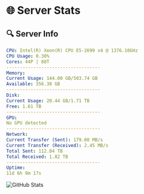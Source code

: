 # 🌐 Server Stats
## 🔍 Server Info
```yaml
CPU: Intel(R) Xeon(R) CPU E5-2699 v4 @ 1376.10GHz
CPU Usage: 0.30%
Cores: 44P | 88T
-----------------------------------
Memory:
Current Usage: 144.00 GB/503.74 GB
Available: 356.38 GB
-----------------------------------
Disk:
Current Usage: 20.44 GB/1.71 TB
Free: 1.61 TB
-----------------------------------
GPU:
No GPU detected
-----------------------------------
Network:
Current Transfer (Sent): 179.00 MB/s
Current Transfer (Received): 2.45 MB/s
Total Sent: 112.04 TB
Total Received: 1.82 TB
-----------------------------------
Uptime:
11d 6h 9m 17s
```
![GitHub Stats](https://img.shields.io/badge/Updated-2025-02-19_04:52:35-blue)